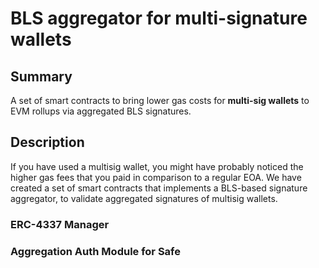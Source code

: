 # BLS aggregator for multi-signature wallets

## Summary
A set of smart contracts to bring lower gas costs for **multi-sig wallets** to EVM rollups via aggregated BLS signatures.

## Description

If you have used a multisig wallet, you might have probably noticed the higher gas fees that you paid in comparison to a regular EOA. We have created a set of smart contracts that implements a BLS-based signature aggregator, to validate aggregated signatures of multisig wallets.

### ERC-4337 Manager

### Aggregation Auth Module for Safe
